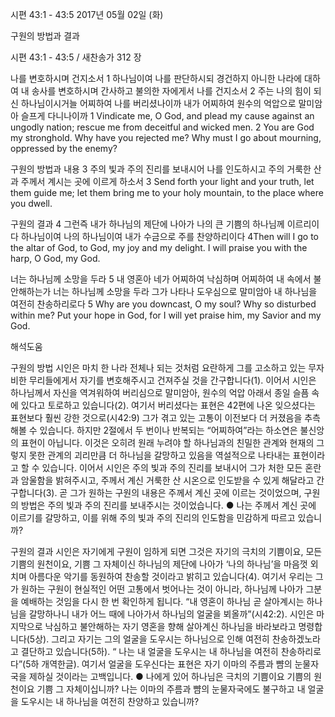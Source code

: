 시편 43:1 - 43:5 
2017년 05월 02일 (화)

구원의 방법과 결과



시편 43:1 - 43:5 / 새찬송가 312 장


나를 변호하시며 건지소서
1 하나님이여 나를 판단하시되 경건하지 아니한 나라에 대하여 내 송사를 변호하시며 간사하고 불의한 자에게서 나를 건지소서 2 주는 나의 힘이 되신 하나님이시거늘 어찌하여 나를 버리셨나이까 내가 어찌하여 원수의 억압으로 말미암아 슬프게 다니나이까
1 Vindicate me, O God, and plead my cause against an ungodly nation; rescue me from deceitful and wicked men. 2 You are God my stronghold. Why have you rejected me? Why must I go about mourning, oppressed by the enemy?

구원의 방법과 내용
3 주의 빛과 주의 진리를 보내시어 나를 인도하시고 주의 거룩한 산과 주께서 계시는 곳에 이르게 하소서
3 Send forth your light and your truth, let them guide me; let them bring me to your holy mountain, to the place where you dwell.

구원의 결과
4 그런즉 내가 하나님의 제단에 나아가 나의 큰 기쁨의 하나님께 이르리이다 하나님이여 나의 하나님이여 내가 수금으로 주를 찬양하리이다
4Then will I go to the altar of God, to God, my joy and my delight. I will praise you with the harp, O God, my God.

너는 하나님께 소망을 두라
5 내 영혼아 네가 어찌하여 낙심하며 어찌하여 내 속에서 불안해하는가 너는 하나님께 소망을 두라 그가 나타나 도우심으로 말미암아 내 하나님을 여전히 찬송하리로다
5 Why are you downcast, O my soul? Why so disturbed within me? Put your hope in God, for I will yet praise him, my Savior and my God.

해석도움





구원의 방법
시인은 마치 한 나라 전체나 되는 것처럼 요란하게 그를 고소하고 있는 무자비한 무리들에게서 자기를 변호해주시고 건져주실 것을 간구합니다(1). 이어서 시인은 하나님께서 자신을 역겨워하여 버리심으로 말미암아, 원수의 억압 아래서 종일 슬픔 속에 있다고 토로하고 있습니다(2). 여기서 버리셨다는 표현은 42편에 나온 잊으셨다는 표현보다 훨씬 강한 것으로(시42:9) 그가 겪고 있는 고통이 이전보다 더 커졌음을 추측해볼 수 있습니다. 하지만 2절에서 두 번이나 반복되는 “어찌하여”라는 하소연은 불신앙의 표현이 아닙니다. 이것은 오히려 원래 누려야 할 하나님과의 친밀한 관계와 현재의 그렇지 못한 관계의 괴리만큼 더 하나님을 갈망하고 있음을 역설적으로 나타내는 표현이라고 할 수 있습니다. 이어서 시인은 주의 빛과 주의 진리를 보내시어 그가 처한 모든 혼란과 암울함을 밝혀주시고, 주께서 계신 거룩한 산 시온으로 인도받을 수 있게 해달라고 간구합니다(3). 곧 그가 원하는 구원의 내용은 주께서 계신 곳에 이르는 것이었으며, 구원의 방법은 주의 빛과 주의 진리를 보내주시는 것이었습니다.
● 나는 주께서 계신 곳에 이르기를 갈망하고, 이를 위해 주의 빛과 주의 진리의 인도함을 민감하게 따르고 있습니까?

구원의 결과
시인은 자기에게 구원이 임하게 되면 그것은 자기의 극치의 기쁨이요, 모든 기쁨의 원천이요, 기쁨 그 자체이신 하나님의 제단에 나아가 ‘나의 하나님’을 마음껏 외치며 아름다운 악기를 동원하여 찬송할 것이라고 밝히고 있습니다(4). 여기서 우리는 그가 원하는 구원이 현실적인 어떤 고통에서 벗어나는 것이 아니라, 하나님께 나아가 그분을 예배하는 것임을 다시 한 번 확인하게 됩니다. “내 영혼이 하나님 곧 살아계시는 하나님을 갈망하나니 내가 어느 때에 나아가서 하나님의 얼굴을 뵈올까”(시42:2). 시인은 마지막으로 낙심하고 불안해하는 자기 영혼을 향해 살아계신 하나님을 바라보라고 명령합니다(5상). 그리고 자기는 그의 얼굴을 도우시는 하나님으로 인해 여전히 찬송하겠노라고 결단하고 있습니다(5하). “
나는 내 얼굴을 도우시는 내 하나님을 여전히 찬송하리로다”(5하 개역한글). 여기서 얼굴을 도우신다는 표현은 자기 이마의 주름과 뺨의 눈물자국을 제하실 것이라는 고백입니다.
● 나에게 있어 하나님은 극치의 기쁨이요 기쁨의 원천이요 기쁨 그 자체이십니까? 나는 이마의 주름과 뺨의 눈물자국에도 불구하고 내 얼굴을 도우시는 내 하나님을 여전히 찬양하고 있습니까?